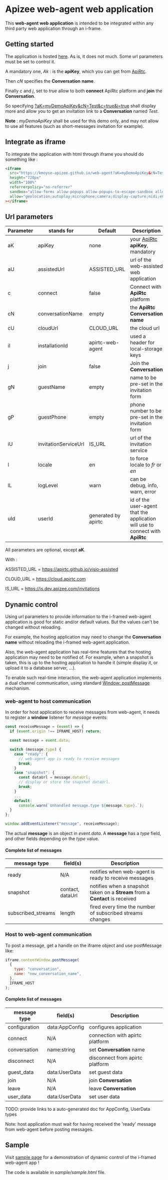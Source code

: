 # Apizee web-agent web application

This **web-agent web application** is intended to be integrated within any third party web application through an i-frame.

## Getting started

The application is hosted [here](https://kmoyse-apizee.github.io/web-agent/). As is, it does not much. Some url parameters must be set to control it.

A mandatory one, _Ak_ : is the **apiKey**, which you can get from [ApiRtc](https://apirtc.com).

Then _cN_ specifies the **Conversation** **name**.

Finally _c_ and _j_, set to _true_ allow to both **connect** ApiRtc platform and **join** the **Conversation**.

So specifying [?aK=myDemoApiKey&cN=Test&c=true&j=true](https://kmoyse-apizee.github.io/web-agent?aK=myDemoApiKey&cN=Test&c=true&j=true) shall display more and allow you to get an invitation link to a **Conversation** named _Test_.

**Note** : _myDemoApiKey_ shall be used for this demo only, and may not allow to use all features (such as short-messages invitation for example).

## Integrate as iframe

To integrate the application with html through iframe you should do something like :

```html
<iframe
  src="https://kmoyse-apizee.github.io/web-agent?aK=myDemoApiKey&cN=Test&c=true&j=true"
  height="720px"
  width="100%"
  referrerpolicy="no-referrer"
  sandbox="allow-forms allow-popups allow-popups-to-escape-sandbox allow-scripts allow-same-origin allow-downloads"
  allow="geolocation;autoplay;microphone;camera;display-capture;midi;encrypted-media;clipboard-write;"
></iframe>
```

## Url parameters

| Parameter | stands for           | Default             | Description                                                                   |
| --------- | -------------------- | ------------------- | ----------------------------------------------------------------------------- |
| aK        | apiKey               | none                | your [ApiRtc](https://apirtc.com) **apiKey**, mandatory                       |
| aU        | assistedUrl          | ASSISTED_URL        | url of the web-assisted web application                                       |
| c         | connect              | false               | Connect with **ApiRtc** platform                                              |
| cN        | conversationName     | empty               | the **ApiRtc** **Conversation** **name**                                      |
| cU        | cloudUrl             | CLOUD_URL           | the cloud url                                                                 |
| iI        | installationId       | apirtc-web-agent    | used a header for local-storage keys                                          |
| j         | join                 | false               | Join the **Conversation**                                                     |
| gN        | guestName            | empty               | name to be pre-set in the invitation form                                     |
| gP        | guestPhone           | empty               | phone number to be pre-set in the invitation form                             |
| iU        | invitationServiceUrl | IS_URL              | url of the invitation service                                                 |
| l         | locale               | en                  | to force locale to _fr_ or _en_                                               |
| lL        | logLevel             | warn                | can be debug, info, warn, error                                               |
| uId       | userId               | generated by apirtc | id of the user-agent that the application will use to connect with **ApiRtc** |

All parameters are optional, except **aK**.

With :

ASSISTED_URL = https://apirtc.github.io/visio-assisted

CLOUD_URL = https://cloud.apirtc.com

IS_URL = https://is.dev.apizee.com/invitations

## Dynamic control

Using url parameters to provide information to the i-framed web-agent application is good for static and/or default values. But the values can't be changed without reloading.

For example, the hosting application may need to change the **Conversation** **name** without reloading the i-framed web-agent application.

Also, the web-agent application has real-time features that the hosting application may need to be notified of. For example, when a snapshot is taken, this is up to the hosting application to handle it (simple display it, or upload it to a database server, ...).

To enable such real-time interaction, the web-agent application implements a dual channel communication, using standard [Window: postMessage](https://developer.mozilla.org/en-US/docs/Web/API/Window/postMessage) mechanism.

### web-agent to host communication

In order for host application to receive messages from web-agent, it needs to register a **window** listener for _message_ events:

```js
const receiveMessage = (event) => {
  if (event.origin !== IFRAME_HOST) return;

  const message = event.data;

  switch (message.type) {
    case "ready": {
      // web-agent app is ready to receive messages
      break;
    }
    case "snapshot": {
      const dataUrl = message.dataUrl;
      // display or store the snapshot dataUrl.
      break;
    }
    ...
    default:
      console.warn(`Unhandled message.type ${message.type}.`);
  }
};

window.addEventListener("message", receiveMessage);
```

The actual **message** is an object in _event.data_. A **message** has a _type_ field, and other fields depending on the _type_ value.

#### Complete list of messages

| message type       | field(s)         | Description                                                                   |
| ------------------ | ---------------- | ----------------------------------------------------------------------------- |
| ready              | N/A              | notifies when web-agent is ready to receive messages                          |
| snapshot           | contact, dataUrl | notifies when a snapshot taken on a **Stream** from a **Contact** is received |
| subscribed_streams | length           | fired every time the number of subscribed streams changes                     |

### Host to web-agent communication

To post a message, get a handle on the iframe object and use postMessage like:

```js
iframe.contentWindow.postMessage(
  {
    type: "conversation",
    name: "new_conversation_name",
  },
  IFRAME_HOST
);
```

#### Complete list of messages

| message type  | field(s)       | Description                     |
| ------------- | -------------- | ------------------------------- |
| configuration | data:AppConfig | configures application          |
| connect       | N/A            | connection with apirtc platform |
| conversation  | name:string    | set **Conversation** name       |
| disconnect    | N/A            | disconnect from apirtc platform |
| guest_data    | data:UserData  | set guest data                  |
| join          | N/A            | join **Conversation**           |
| leave         | N/A            | leave **Conversation**          |
| user_data     | data:UserData  | set user data                   |

TODO: provide links to a auto-generated doc for AppConfig, UserData types

Note: host application must wait for having received the 'ready' message from web-agent before posting messages.

## Sample

Visit [sample page](https://kmoyse-apizee.github.io/web-agent/sample.html) for a demonstration of dynamic control of the i-framed web-agent app !

The code is available in _sample/sample.html_ file.
